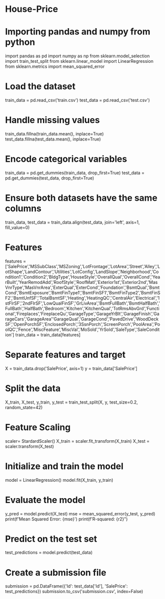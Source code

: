 # House-Price
# Importing pandas and numpy from python
import pandas as pd
import numpy as np
from sklearn.model_selection import train_test_split
from sklearn.linear_model import LinearRegression
from sklearn.metrics import mean_squared_error

# Load the dataset
train_data = pd.read_csv('train.csv')
test_data = pd.read_csv('test.csv')

# Handle missing values
train_data.fillna(train_data.mean(), inplace=True)
test_data.fillna(test_data.mean(), inplace=True)

# Encode categorical variables
train_data = pd.get_dummies(train_data, drop_first=True)
test_data = pd.get_dummies(test_data, drop_first=True)

# Ensure both datasets have the same columns
train_data, test_data = train_data.align(test_data, join='left', axis=1, fill_value=0)

# Features
features =['SalePrice','MSSubClass','MSZoning','LotFrontage','LotArea','Street','Alley','LotShape','LandContour','Utilities','LotConfig','LandSlope','Neighborhood','Condition1','Condition2','BldgType','HouseStyle','OverallQual','OverallCond','YearBuilt','YearRemodAdd','RoofStyle','RoofMatl','Exterior1st','Exterior2nd','MasVnrType','MasVnrArea','ExterQual','ExterCond','Foundation','BsmtQual','BsmtCond','BsmtExposure','BsmtFinType1','BsmtFinSF1','BsmtFinType2','BsmtFinSF2','BsmtUnfSF','TotalBsmtSF','Heating','HeatingQC','CentralAir','Electrical','1stFlrSF','2ndFlrSF','LowQualFinSF','GrLivArea','BsmtFullBath','BsmtHalfBath','FullBath','HalfBath','Bedroom','Kitchen','KitchenQual','TotRmsAbvGrd','Functional','Fireplaces','FireplaceQu','GarageType','GarageYrBlt','GarageFinish','GarageCars','GarageArea''GarageQual','GarageCond','PavedDrive','WoodDeckSF','OpenPorchSF','EnclosedPorch','3SsnPorch','ScreenPorch','PoolArea','PoolQC','Fence','MiscFeature','MiscVal','MoSold','YrSold','SaleType','SaleCondition']
train_data = train_data[features]

# Separate features and target
X = train_data.drop('SalePrice', axis=1)
y = train_data['SalePrice']

# Split the data
X_train, X_test, y_train, y_test = train_test_split(X, y, test_size=0.2, random_state=42)

# Feature Scaling
scaler= StardardScaler()
X_train = scaler.fit_transform(X_train)
X_test = scaler.transform(X_test)

# Initialize and train the model
model = LinearRegression()
model.fit(X_train, y_train)

# Evaluate the model
y_pred = model.predict(X_test)
mse = mean_squared_error(y_test, y_pred)
print(f'Mean Squared Error: {mse}')
print(f'R-squared: {r2}")

# Predict on the test set
test_predictions = model.predict(test_data)

# Create a submission file
submission = pd.DataFrame({'Id': test_data['Id'], 'SalePrice': test_predictions})
submission.to_csv('submission.csv', index=False)







